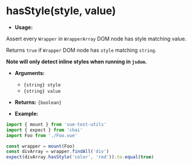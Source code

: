 # hasStyle(style, value)

- **Usage:**

Assert every `Wrapper` in `WrapperArray` DOM node has style matching value.

Returns `true` if `Wrapper` DOM node has `style` matching `string`.

**Note will only detect inline styles when running in `jsdom`.**
- **Arguments:**
  - `{string} style`
  - `{string} value`

- **Returns:** `{boolean}`

- **Example:**

```js
import { mount } from 'vue-test-utils'
import { expect } from 'chai'
import Foo from './Foo.vue'

const wrapper = mount(Foo)
const divArray = wrapper.findAll('div')
expect(divArray.hasStyle('color', 'red')).to.equal(true)
```
